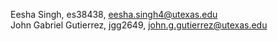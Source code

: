 Eesha Singh, es38438, eesha.singh4@utexas.edu \
John Gabriel Gutierrez, jgg2649, 	john.g.gutierrez@utexas.edu
